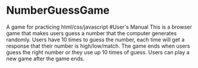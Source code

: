 # NumberGuessGame
A game for practicing html/css/javascript
#User's Manual
This is a browser game that makes users guess a number that the computer generates randomly.
Users have 10 times to guess the number, each time will get a response that their number is high/low/match.
The game ends when users guess the right number or they use up 10 times of guess.
Users can play a new game after the game ends.

